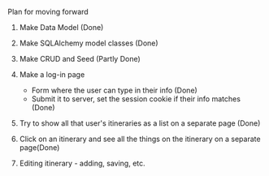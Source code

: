 Plan for moving forward

1) Make Data Model (Done)
2) Make SQLAlchemy model classes (Done)
3) Make CRUD and Seed (Partly Done)

4) Make a log-in page
    - Form where the user can type in their info (Done)
    - Submit it to server, set the session cookie if their info matches (Done)

5) Try to show all that user's itineraries as a list on a separate page (Done)

6) Click on an itinerary and see all the things on the itinerary on a separate page(Done)

7) Editing itinerary - adding, saving, etc.